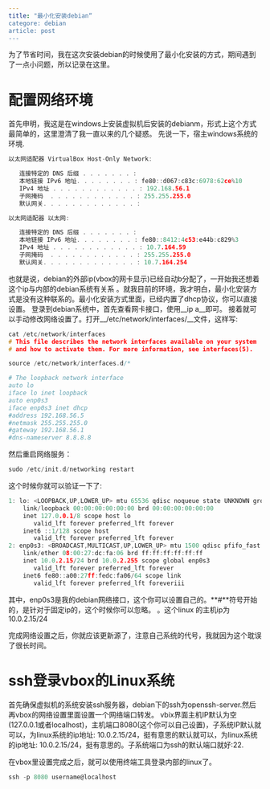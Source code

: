 ```yaml
---
title: "最小化安装debian“
categore: debian
article: post
---
```


为了节省时间，我在这次安装debian的时候使用了最小化安装的方式，期间遇到了一点小问题，所以记录在这里。

# 配置网络环境
首先申明，我这是在windows上安装虚拟机后安装的debianm，形式上这个方式最简单的，这里澄清了我一直以来的几个疑惑。
先说一下，宿主windows系统的环境.

```c
以太网适配器 VirtualBox Host-Only Network:

   连接特定的 DNS 后缀 . . . . . . . :
   本地链接 IPv6 地址. . . . . . . . : fe80::d067:c83c:6978:62ce%10
   IPv4 地址 . . . . . . . . . . . . : 192.168.56.1
   子网掩码  . . . . . . . . . . . . : 255.255.255.0
   默认网关. . . . . . . . . . . . . :

以太网适配器 以太网:

   连接特定的 DNS 后缀 . . . . . . . :
   本地链接 IPv6 地址. . . . . . . . : fe80::8412:4c53:e44b:c829%3
   IPv4 地址 . . . . . . . . . . . . : 10.7.164.59
   子网掩码  . . . . . . . . . . . . : 255.255.255.0
   默认网关. . . . . . . . . . . . . : 10.7.164.254
```
也就是说，debian的外部ip(vbox的网卡显示)已经自动b分配了，一开始我还想着这个ip与内部的debian系统有关系
。就我目前的环境，我才明白，最小化安装方式是没有这种联系的。最小化安装方式里面，已经内置了dhcp协议，你可以直接设置。
登录到debian系统中，首先查看网卡接口，使用__ip a__即可。
接着就可以手动修改网络设置了。打开__/etc/network/interfaces/__文件，这样写:
```c
cat /etc/network/interfaces
# This file describes the network interfaces available on your system
# and how to activate them. For more information, see interfaces(5).

source /etc/network/interfaces.d/*

# The loopback network interface
auto lo
iface lo inet loopback
auto enp0s3
iface enp0s3 inet dhcp
#address 192.168.56.5
#netmask 255.255.255.0
#gateway 192.168.56.1
#dns-nameserver 8.8.8.8
```
然后重启网络服务：
```c
sudo /etc/init.d/networking restart
```
这个时候你就可以验证一下了:

```c
1: lo: <LOOPBACK,UP,LOWER_UP> mtu 65536 qdisc noqueue state UNKNOWN group default qlen 1
    link/loopback 00:00:00:00:00:00 brd 00:00:00:00:00:00
    inet 127.0.0.1/8 scope host lo
       valid_lft forever preferred_lft forever
    inet6 ::1/128 scope host
       valid_lft forever preferred_lft forever
2: enp0s3: <BROADCAST,MULTICAST,UP,LOWER_UP> mtu 1500 qdisc pfifo_fast state UP group default qlen 1000
    link/ether 08:00:27:dc:fa:06 brd ff:ff:ff:ff:ff:ff
    inet 10.0.2.15/24 brd 10.0.2.255 scope global enp0s3
       valid_lft forever preferred_lft forever
    inet6 fe80::a00:27ff:fedc:fa06/64 scope link
       valid_lft forever preferred_lft foreveriii
```
其中，enp0s3是我的debian网络接口，这个你可以设置自己的。**#**符号开始的，是针对于固定ip的，这个时候你可以忽略。
。这个linux 的主机ip为  10.0.2.15/24

完成网络设置之后，你就应该更新源了，注意自己系统的代号，我就因为这个耽误了很长时间。
# ssh登录vbox的Linux系统
首先确保虚拟机的系统安装ssh服务器，debian下的ssh为openssh-server.然后再vbox的网络设置里面设置一个网络端口转发。
vbix界面主机IP默认为空(127.0.0.1或者localhost)，主机端口8080(这个你可以自己设置)，子系统IP默认就可以，为linux系统的ip地址: 10.0.2.15/24，挺有意思的默认就可以，为linux系统的ip地址: 10.0.2.15/24，挺有意思的。子系统端口为ssh的默认端口就好:22.

在vbox里设置完成之后，就可以使用终端工具登录内部的linux了。

```c
ssh -p 8080 username@localhost 
```










